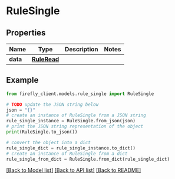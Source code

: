 # RuleSingle


## Properties

Name | Type | Description | Notes
------------ | ------------- | ------------- | -------------
**data** | [**RuleRead**](RuleRead.md) |  | 

## Example

```python
from firefly_client.models.rule_single import RuleSingle

# TODO update the JSON string below
json = "{}"
# create an instance of RuleSingle from a JSON string
rule_single_instance = RuleSingle.from_json(json)
# print the JSON string representation of the object
print(RuleSingle.to_json())

# convert the object into a dict
rule_single_dict = rule_single_instance.to_dict()
# create an instance of RuleSingle from a dict
rule_single_from_dict = RuleSingle.from_dict(rule_single_dict)
```
[[Back to Model list]](../README.md#documentation-for-models) [[Back to API list]](../README.md#documentation-for-api-endpoints) [[Back to README]](../README.md)


